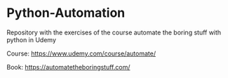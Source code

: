 # Python-Automation

Repository with the exercises of the course automate the boring stuff with python in Udemy

Course: https://www.udemy.com/course/automate/

Book: https://automatetheboringstuff.com/
